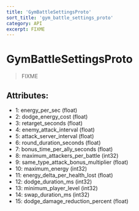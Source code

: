 ```yaml
---
title: 'GymBattleSettingsProto'
sort_title: 'gym_battle_settings_proto'
category: API
excerpt: FIXME
---
```


# GymBattleSettingsProto

> FIXME

## Attributes:

- 1: energy_per_sec (float)
- 2: dodge_energy_cost (float)
- 3: retarget_seconds (float)
- 4: enemy_attack_interval (float)
- 5: attack_server_interval (float)
- 6: round_duration_seconds (float)
- 7: bonus_time_per_ally_seconds (float)
- 8: maximum_attackers_per_battle (int32)
- 9: same_type_attack_bonus_multiplier (float)
- 10: maximum_energy (int32)
- 11: energy_delta_per_health_lost (float)
- 12: dodge_duration_ms (int32)
- 13: minimum_player_level (int32)
- 14: swap_duration_ms (int32)
- 15: dodge_damage_reduction_percent (float)
